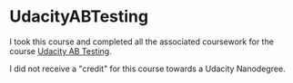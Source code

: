 # UdacityABTesting

I took this course and completed all the associated coursework for the course <a href='https://www.udacity.com/course/ab-testing--ud257'>Udacity AB Testing</a>.

I did not receive a "credit" for this course towards a Udacity Nanodegree.

